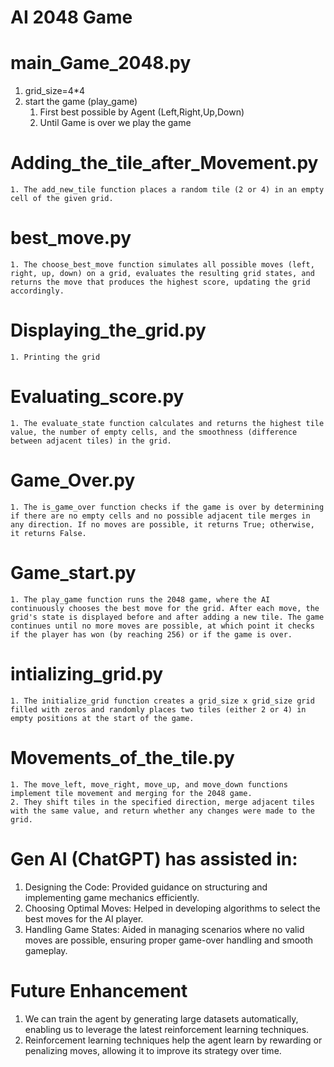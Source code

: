 # AI 2048 Game

# main_Game_2048.py
  1. grid_size=4*4
  2. start the game (play_game)
      1. First best possible by Agent (Left,Right,Up,Down)
      2. Until Game is over we play the game

# Adding_the_tile_after_Movement.py
    1. The add_new_tile function places a random tile (2 or 4) in an empty cell of the given grid.


# best_move.py
    1. The choose_best_move function simulates all possible moves (left, right, up, down) on a grid, evaluates the resulting grid states, and returns the move that produces the highest score, updating the grid accordingly.

# Displaying_the_grid.py
    1. Printing the grid

# Evaluating_score.py
    1. The evaluate_state function calculates and returns the highest tile value, the number of empty cells, and the smoothness (difference between adjacent tiles) in the grid.

# Game_Over.py
    1. The is_game_over function checks if the game is over by determining if there are no empty cells and no possible adjacent tile merges in any direction. If no moves are possible, it returns True; otherwise, it returns False.

# Game_start.py
    1. The play_game function runs the 2048 game, where the AI continuously chooses the best move for the grid. After each move, the grid's state is displayed before and after adding a new tile. The game continues until no more moves are possible, at which point it checks if the player has won (by reaching 256) or if the game is over.
    
# intializing_grid.py
    1. The initialize_grid function creates a grid_size x grid_size grid filled with zeros and randomly places two tiles (either 2 or 4) in empty positions at the start of the game.

# Movements_of_the_tile.py
    1. The move_left, move_right, move_up, and move_down functions implement tile movement and merging for the 2048 game.
    2. They shift tiles in the specified direction, merge adjacent tiles with the same value, and return whether any changes were made to the grid.



# Gen AI (ChatGPT)  has assisted in:
1. Designing the Code: Provided guidance on structuring and implementing game mechanics efficiently.
2. Choosing Optimal Moves: Helped in developing algorithms to select the best moves for the AI player.
3. Handling Game States: Aided in managing scenarios where no valid moves are possible, ensuring proper game-over handling and smooth gameplay.



# Future Enhancement
 1. We can train the agent by generating large datasets automatically, enabling us to leverage the latest reinforcement learning techniques.
 2. Reinforcement learning techniques help the agent learn by rewarding or penalizing moves, allowing it to improve its strategy over time.
